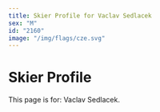 ```yaml
---
title: Skier Profile for Vaclav Sedlacek
sex: "M"
id: "2160"
image: "/img/flags/cze.svg" 
---
```


# Skier Profile

This page is for: Vaclav Sedlacek.
    